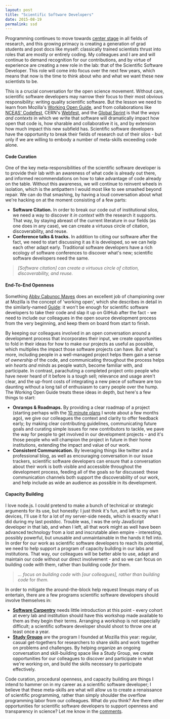 ```yaml
---
layout: post
title: "Scientific Software Developers"
date: 2015-08-19
permalink: ssd
---
```


Programming continues to move towards [center stage][ssi] in all fields of research, and this growing primacy is creating a generation of grad students and post docs like myself: classically trained scientists thrust into roles that are mostly or entirely coding. My colleagues and I are and will continue to demand recognition for our contributions, and by virtue of experience are creating a new role in the lab: that of the Scientific Software Developer. This role will come into focus over the next few years, which means that now is the time to think about who and what we want these new scientists to be.

This is a crucial conversation for the open science movement. Without care, scientific software developers may narrow their focus to their most obvious responsibility: writing quality scientific software. But the lesson we need to learn from Mozilla's [Working Open Guide][wog], and from collaborations like [NCEAS' Codefest][codefest], CERN's [Webfest][webfest], and the [Global Sprint][gsprint] is that the *ways and contexts* in which we write that software will dramatically impact how open that code is, how sharable and collaborative it is, and by extension how much impact this new subfield has. Scientific software developers have the opportunity to break their fields of research out of their silos - but only if we are willing to embody a number of meta-skills exceeding code alone.

#### Code Curation

One of the key meta-responsibilities of the scientific software developer is to provide their lab with an awareness of what code is already out there, and informed recommendations on how to take advantage of code already on the table. Without this awareness, we will continue to reinvent wheels in isolation, which is the antipattern I would most like to see smashed beyond repair. We can do that smashing, by having a loud conversation about what we're hacking on at the moment consisting of a few parts:

 - **Software Citation.** In order to break our code out of institutional silos, we need a way to discover it *in context* with the research it supports. That way, by staying abreast of the current literature in our fields (as one does in any case), we can create a virtuous circle of citation, discoverability, and reuse. 
 - **Conference talks & tracks.** In addition to citing our software after the fact, we need to start discussing it as it is developed, so we can help each other adapt early. Traditional software developers have a rich ecology of software conferences to discover what's new; scientific software developers need the same.

> *[Software citation] can create a virtuous circle of citation, discoverability, and reuse.*

#### End-To-End Openness

Something [Abby Cabunoc Mayes][abby] does an excellent job of championing over at Mozilla is the concept of 'working open', which she describes in detail in the similarly-named [Guide][wog]: it won't be enough for scientific software developers to take their code and slap it up on GitHub after the fact - we need to include our colleagues in the open source development process from the very beginning, and keep them on board from start to finish.

By keeping our colleagues involved in an open conversation around a development process that incorporates their input, we create opportunities to fold in their ideas for how to make our projects as useful as possible, which multiplies the impact those software projects can have. But what's more, including people in a well-managed project helps them gain a sense of *ownership* of the code, and communicating throughout the process helps *win hearts and minds* as people watch, become familiar with, and participate. In contrast, parachuting a completed project onto people who have never heard of it before is a tough sell; relevance and usage aren't clear, and the up-front costs of integrating a new piece of software are too daunting without a long tail of enthusiasm to carry people over the hump. The Working Open Guide treats these ideas in depth, but here's a few things to start:

 - **Onramps & Roadmaps.** By providing a clear roadmap of a project (starting perhaps with the [10 minute plans][tmp] I wrote about a few months ago), we give our colleagues the context and clarity to offer feedback early; by making clear contributing guidelines, communicating future goals and curating simple issues for new contributors to tackle, we pave the way for people to get involved in our development projects - and it's those people who will champion the project in future in their home institutions, extending the impact and value of our work.
 - **Consistent Communication.** By leveraging things like twitter and a professional blog, as well as encouraging conversation in our issue trackers, scientific software developers can ensure that a conversation about their work is both visible and accessible throughout the development process, feeding all of the goals so far discussed: these communication channels both support the discoverability of our work, and help include as wide an audience as possible in its development.

#### Capacity Building

I love node.js. I could pretend to make a bunch of technical or strategic arguments for its use, but honestly: I just think it's fun, and left to my own devices, I'll use it for a lot of my server-side needs, which is exactly what I did during my last postdoc. Trouble was, I was the only JavaScript developer in that lab, and when I left, all that work might as well have been advanced technology from a lost and inscrutable alien empire - interesting, possibly powerful, but unusable and unmaintainable in the hands it fell into. In order for our work as scientific software developers to reach its potential, we need to help support a program of capacity building in our labs and institutions. That way, our colleagues will be better able to use, adapt and maintain our code without our direct involvement - and so we can focus on building code *with* them, rather than building code *for* them. 

> *... focus on building code* with *[our colleagues], rather than building code* for *them.*

In order to mitigate the around-the-block help request lineups many of us entertain, there are a few programs scientific software developers should involve themselves in:

 - **[Software Carpentry][swc]** needs little introduction at this point - every cohort at every lab and institution should have this workshop made available to them as they begin their terms. Arranging a workshop is not especially difficult; a scientific software developer should shoot to throw one at least once a year.
 - **[Study Groups][studygroup]** are the program I founded at Mozilla this year: regular, casual get-togethers for researchers to share skills and work together on problems and challenges. By helping organize an ongoing conversation and skill-building space like a Study Group, we create opportunities for our colleagues to discover and participate in what we're working on, and build the skills necessary to participate effectively.

 Code curation, procedural openness, and capacity building are things I intend to hammer on in my career as a scientific software developer; I believe that these meta-skills are what will allow us to create a renaissance of scientific programming, rather than simply shoulder the overflow programming labor from our colleagues. What do you think? Are there other opportunities for scientific software developers to support openness and transparency in science? Let me know in the [comments][issue].


[ssi]: http://www.software.ac.uk/blog/2014-12-04-its-impossible-conduct-research-without-software-say-7-out-10-uk-researchers
[wog]: http://mozillascience.github.io/leadership-training/
[codefest]: http://nceas.github.io/open-science-codefest/
[webfest]: https://webfest.web.cern.ch/
[gsprint]: https://www.mozillascience.org/global-sprint-2015
[abby]: https://twitter.com/abbycabs
[tmp]: http://billmills.github.io/blog/ten-minute-plans/
[swc]: http://software-carpentry.org/
[studygroup]: http://mozillascience.github.io/studyGroupHandbook/
[issue]: https://github.com/BillMills/blog/issues/5